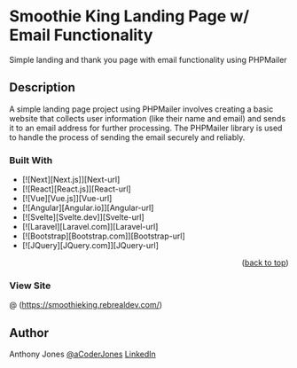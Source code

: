# Smoothie King Landing Page w/ Email Functionality
Simple landing and thank you page with email functionality using PHPMailer

## Description

A simple landing page project using PHPMailer involves creating a basic website that collects user information (like their name and email) and sends it to an email address for further processing. The PHPMailer library is used to handle the process of sending the email securely and reliably.


### Built With

* [![Next][Next.js]][Next-url]
* [![React][React.js]][React-url]
* [![Vue][Vue.js]][Vue-url]
* [![Angular][Angular.io]][Angular-url]
* [![Svelte][Svelte.dev]][Svelte-url]
* [![Laravel][Laravel.com]][Laravel-url]
* [![Bootstrap][Bootstrap.com]][Bootstrap-url]
* [![JQuery][JQuery.com]][JQuery-url]

<p align="right">(<a href="#readme-top">back to top</a>)</p>


### View Site

@ (https://smoothieking.rebrealdev.com/)


## Author

Anthony Jones
[@aCoderJones](https://acoderjones.world/)
[LinkedIn](https://www.linkedin.com/in/coderjones/)
